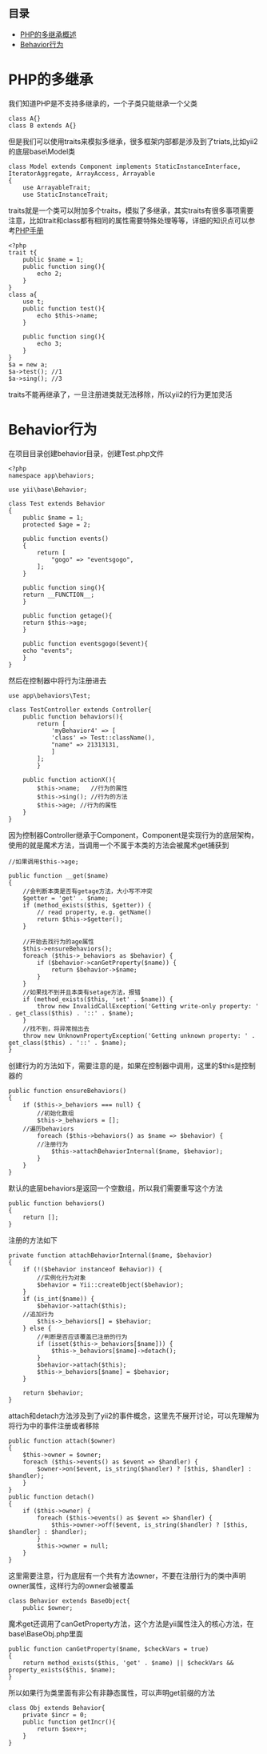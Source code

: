 ## 目录
* [PHP的多继承概述](#PHP的多继承概述)
* [Behavior行为](#Behavior行为)

# PHP的多继承
我们知道PHP是不支持多继承的，一个子类只能继承一个父类
```
class A{}
class B extends A{}
```
但是我们可以使用traits来模拟多继承，很多框架内部都是涉及到了triats,比如yii2的底层base\Model类
```
class Model extends Component implements StaticInstanceInterface, IteratorAggregate, ArrayAccess, Arrayable
{
    use ArrayableTrait;
    use StaticInstanceTrait;
```
traits就是一个类可以附加多个traits，模拟了多继承，其实traits有很多事项需要注意，比如trait和class都有相同的属性需要特殊处理等等，详细的知识点可以参考[PHP手册](https://www.php.net/manual/en/language.oop5.traits.php)  
```
<?php
trait t{
	public $name = 1;
	public function sing(){
		echo 2;
	}
}
class a{
	use t;
	public function test(){
		echo $this->name;
	}

	public function sing(){
		echo 3;
	}
}
$a = new a;
$a->test(); //1
$a->sing(); //3
```
traits不能再继承了，一旦注册进类就无法移除，所以yii2的行为更加灵活
# Behavior行为
在项目目录创建behavior目录，创建Test.php文件
```
<?php
namespace app\behaviors;

use yii\base\Behavior;

class Test extends Behavior
{
    public $name = 1;
    protected $age = 2;

    public function events()
    {
        return [
        	"gogo" => "eventsgogo",
        ];
    }

    public function sing(){
	return __FUNCTION__;
    }

    public function getage(){
	return $this->age;
    }

    public function eventsgogo($event){
	echo "events";
    }
}
```
然后在控制器中将行为注册进去
```
use app\behaviors\Test;

class TestController extends Controller{
	public function behaviors(){
		return [
		    'myBehavior4' => [
			'class' => Test::className(),
			"name" => 21313131,
		    ]
		];
    	}
	
	public function actionX(){
		$this->name;   //行为的属性
		$this->sing(); //行为的方法
		$this->age; //行为的属性
	}
}
```
因为控制器Controller继承于Component，Component是实现行为的底层架构，使用的就是魔术方法，当调用一个不属于本类的方法会被魔术get捕获到  
```
//如果调用$this->age;

public function __get($name)
{
    //会判断本类是否有getage方法，大小写不冲突    
    $getter = 'get' . $name;
    if (method_exists($this, $getter)) {
        // read property, e.g. getName()
        return $this->$getter();
    }

    //开始去找行为的age属性
    $this->ensureBehaviors();
    foreach ($this->_behaviors as $behavior) {
        if ($behavior->canGetProperty($name)) {
            return $behavior->$name;
        }
    }
    //如果找不到并且本类有setage方法，报错
    if (method_exists($this, 'set' . $name)) {
        throw new InvalidCallException('Getting write-only property: ' . get_class($this) . '::' . $name);
    }
    //找不到，将异常抛出去
    throw new UnknownPropertyException('Getting unknown property: ' . get_class($this) . '::' . $name);
}
```
创建行为的方法如下，需要注意的是，如果在控制器中调用，这里的$this是控制器的
```
public function ensureBehaviors()
{
    if ($this->_behaviors === null) {
        //初始化数组
        $this->_behaviors = [];
	//遍历behaviors
        foreach ($this->behaviors() as $name => $behavior) {
	    //注册行为
            $this->attachBehaviorInternal($name, $behavior);
        }
    }
}
```
默认的底层behaviors是返回一个空数组，所以我们需要重写这个方法
```
public function behaviors()
{
    return [];
}
```
注册的方法如下
```
private function attachBehaviorInternal($name, $behavior)
{
    if (!($behavior instanceof Behavior)) {
        //实例化行为对象
        $behavior = Yii::createObject($behavior);
    }
    if (is_int($name)) {
        $behavior->attach($this);
	//追加行为
        $this->_behaviors[] = $behavior;
    } else {
        //判断是否应该覆盖已注册的行为
        if (isset($this->_behaviors[$name])) {
            $this->_behaviors[$name]->detach();
        }
        $behavior->attach($this);
        $this->_behaviors[$name] = $behavior;
    }

    return $behavior;
}
```
attach和detach方法涉及到了yii2的事件概念，这里先不展开讨论，可以先理解为将行为中的事件注册或者移除
```
public function attach($owner)
{
    $this->owner = $owner;
    foreach ($this->events() as $event => $handler) {
        $owner->on($event, is_string($handler) ? [$this, $handler] : $handler);
    }
}
public function detach()
{
    if ($this->owner) {
        foreach ($this->events() as $event => $handler) {
            $this->owner->off($event, is_string($handler) ? [$this, $handler] : $handler);
        }
        $this->owner = null;
    }
}
```
这里需要注意，行为底层有一个共有方法owner，不要在注册行为的类中声明owner属性，这样行为的owner会被覆盖
```
class Behavior extends BaseObject{
	public $owner;
```
魔术get还调用了canGetProperty方法，这个方法是yii属性注入的核心方法，在base\BaseObj.php里面
```
public function canGetProperty($name, $checkVars = true)
{
    return method_exists($this, 'get' . $name) || $checkVars && property_exists($this, $name);
}
```
所以如果行为类里面有非公有非静态属性，可以声明get前缀的方法
```
class Obj extends Behavior{
	private $incr = 0;
	public function getIncr(){
		return $sex++;
	}
}
```
